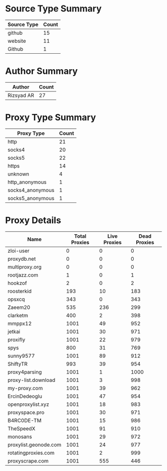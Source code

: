# Source Type Summary

| Source Type | Count |
|-------------|-------|
| github | 15 |
| website | 11 |
| Github | 1 |


# Author Summary

| Author | Count |
|--------|-------|
| Rizsyad AR | 27 |


# Proxy Type Summary

| Proxy Type | Count |
|------------|-------|
| http | 21 |
| socks4 | 20 |
| socks5 | 22 |
| https | 14 |
| unknown | 4 |
| http_anonymous | 1 |
| socks4_anonymous | 1 |
| socks5_anonymous | 1 |


# Proxy Details

| Name | Total Proxies | Live Proxies | Dead Proxies |
|------|---------------|--------------|---------------|
| zloi-user | 0 | 0 | 0 |
| proxydb.net | 0 | 0 | 0 |
| multiproxy.org | 0 | 0 | 0 |
| rootjazz.com | 1 | 0 | 1 |
| hookzof | 2 | 0 | 2 |
| roosterkid | 193 | 10 | 183 |
| opsxcq | 343 | 0 | 343 |
| Zaeem20 | 535 | 236 | 299 |
| clarketm | 400 | 2 | 398 |
| mmppx12 | 1001 | 49 | 952 |
| jetkai | 1001 | 30 | 971 |
| proxifly | 1001 | 22 | 979 |
| spys | 800 | 31 | 769 |
| sunny9577 | 1001 | 89 | 912 |
| ShiftyTR | 993 | 39 | 954 |
| proxy4parsing | 1001 | 1 | 1000 |
| proxy-list.download | 1001 | 3 | 998 |
| my-proxy.com | 1001 | 39 | 962 |
| ErcinDedeoglu | 1001 | 47 | 954 |
| openproxylist.xyz | 1001 | 18 | 983 |
| proxyspace.pro | 1001 | 30 | 971 |
| B4RC0DE-TM | 1001 | 15 | 986 |
| TheSpeedX | 1001 | 91 | 910 |
| monosans | 1001 | 29 | 972 |
| proxylist.geonode.com | 1001 | 24 | 977 |
| rotatingproxies.com | 1001 | 2 | 999 |
| proxyscrape.com | 1001 | 555 | 446 |

